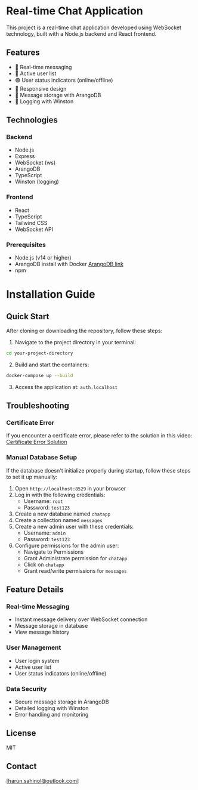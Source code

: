 # Real-time Chat Application

This project is a real-time chat application developed using WebSocket technology, built with a Node.js backend and React frontend.

## Features

- 💬 Real-time messaging
- 👥 Active user list
- 🟢 User status indicators (online/offline)
- 📱 Responsive design
- 💾 Message storage with ArangoDB
- 📝 Logging with Winston

## Technologies

### Backend
- Node.js
- Express
- WebSocket (ws)
- ArangoDB
- TypeScript
- Winston (logging)

### Frontend
- React
- TypeScript
- Tailwind CSS
- WebSocket API

### Prerequisites
- Node.js (v14 or higher)
- ArangoDB install with Docker [ArangoDB link](https://github.com/arangodb/arangodb)
- npm

# Installation Guide

## Quick Start
After cloning or downloading the repository, follow these steps:

1. Navigate to the project directory in your terminal:
```bash
cd your-project-directory
```

2. Build and start the containers:
```bash
docker-compose up --build
```

3. Access the application at: `auth.localhost`

## Troubleshooting

### Certificate Error
If you encounter a certificate error, please refer to the solution in this video:
[Certificate Error Solution](https://youtu.be/J2dB96MUL8s?t=2293)

### Manual Database Setup
If the database doesn't initialize properly during startup, follow these steps to set it up manually:

1. Open `http://localhost:8529` in your browser
2. Log in with the following credentials:
   - Username: `root`
   - Password: `test123`
3. Create a new database named `chatapp`
4. Create a collection named `messages`
5. Create a new admin user with these credentials:
   - Username: `admin`
   - Password: `test123`
6. Configure permissions for the admin user:
   - Navigate to Permissions
   - Grant Administrate permission for `chatapp`
   - Click on `chatapp`
   - Grant read/write permissions for `messages`


## Feature Details

### Real-time Messaging
- Instant message delivery over WebSocket connection
- Message storage in database
- View message history

### User Management
- User login system
- Active user list
- User status indicators (online/offline)

### Data Security
- Secure message storage in ArangoDB
- Detailed logging with Winston
- Error handling and monitoring


## License

MIT

## Contact

[harun.sahinol@outlook.com]


